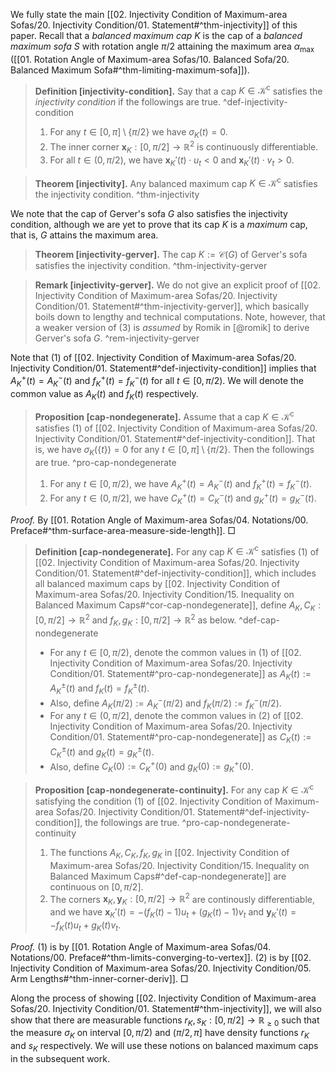 We fully state the main [[02. Injectivity Condition of Maximum-area Sofas/20. Injectivity Condition/01. Statement#^thm-injectivity]] of this paper. Recall that a _balanced maximum cap_ $K$ is the cap of a _balanced maximum sofa_ $S$ with rotation angle $\pi/2$ attaining the maximum area $\alpha_{\max}$ ([[01. Rotation Angle of Maximum-area Sofas/10. Balanced Sofa/20. Balanced Maximum Sofa#^thm-limiting-maximum-sofa]]).

> __Definition [injectivity-condition].__ Say that a cap $K \in \mathcal{K}^\mathrm{c}$ satisfies the _injectivity condition_ if the followings are true. ^def-injectivity-condition
> 
> 1. For any $t \in [0, \pi] \setminus \left\{ \pi/2 \right\}$ we have $\sigma_K(t) = 0$.
> 2. The inner corner $\mathbf{x}_K : [0, \pi/2] \to \mathbb{R}^2$ is continuously differentiable.
> 3. For all $t \in (0, \pi/2)$, we have $\mathbf{x}_K'(t) \cdot u_t < 0$ and $\mathbf{x}_K'(t) \cdot v_t > 0$.

> __Theorem [injectivity].__ Any balanced maximum cap $K \in \mathcal{K}^\mathrm{c}$ satisfies the injectivity condition. ^thm-injectivity

We note that the cap of Gerver's sofa $G$ also satisfies the injectivity condition, although we are yet to prove that its cap $K$ is a _maximum_ cap, that is, $G$ attains the maximum area.

> __Theorem [injectivity-gerver].__ The cap $K := \mathcal{C}(G)$ of Gerver's sofa satisfies the injectivity condition. ^thm-injectivity-gerver

> __Remark [injectivity-gerver].__ We do not give an explicit proof of [[02. Injectivity Condition of Maximum-area Sofas/20. Injectivity Condition/01. Statement#^thm-injectivity-gerver]], which basically boils down to lengthy and technical computations. Note, however, that a weaker version of (3) is _assumed_ by Romik in [@romik] to derive Gerver's sofa $G$.  ^rem-injectivity-gerver

Note that (1) of [[02. Injectivity Condition of Maximum-area Sofas/20. Injectivity Condition/01. Statement#^def-injectivity-condition]] implies that $A_K^+(t) = A_K^-(t)$ and $f_K^+(t) = f_K^-(t)$ for all $t \in [0, \pi/2)$. We will denote the common value as $A_K(t)$ and $f_K(t)$ respectively.

> __Proposition [cap-nondegenerate].__ Assume that a cap $K \in \mathcal{K}^\mathrm{c}$ satisfies (1) of [[02. Injectivity Condition of Maximum-area Sofas/20. Injectivity Condition/01. Statement#^def-injectivity-condition]]. That is, we have $\sigma_K\left( \left\{ t \right\} \right) = 0$ for any $t \in [0, \pi] \setminus \left\{ \pi/2 \right\}$. Then the followings are true. ^pro-cap-nondegenerate
> 
> 1. For any $t \in [0, \pi/2)$, we have $A_K^+(t) = A_K^-(t)$ and $f_K^+(t) = f_K^-(t)$.
> 2. For any $t \in (0, \pi/2]$, we have $C_K^+(t) = C_K^-(t)$ and $g_K^+(t) = g_K^-(t)$.

_Proof._ By [[01. Rotation Angle of Maximum-area Sofas/04. Notations/00. Preface#^thm-surface-area-measure-side-length]]. □

> __Definition [cap-nondegenerate].__ For any cap $K \in \mathcal{K}^\mathrm{c}$ satisfies (1) of [[02. Injectivity Condition of Maximum-area Sofas/20. Injectivity Condition/01. Statement#^def-injectivity-condition]], which includes all balanced maximum caps by [[02. Injectivity Condition of Maximum-area Sofas/20. Injectivity Condition/15. Inequality on Balanced Maximum Caps#^cor-cap-nondegenerate]], define $A_K, C_K : [0, \pi/2] \to \mathbb{R}^2$ and $f_K, g_K : [0, \pi/2] \to \mathbb{R}^2$ as below. ^def-cap-nondegenerate
> 
> - For any $t \in [0, \pi/2)$, denote the common values in (1) of [[02. Injectivity Condition of Maximum-area Sofas/20. Injectivity Condition/01. Statement#^pro-cap-nondegenerate]] as $A_K(t) := A_K^{\pm}(t)$ and $f_K(t) = f_K^{\pm}(t)$.
> - Also, define $A_K(\pi/2) := A_K^-(\pi/2)$ and $f_K(\pi/2) := f_K^-(\pi/2)$.
> - For any $t \in (0, \pi/2]$, denote the common values in (2) of [[02. Injectivity Condition of Maximum-area Sofas/20. Injectivity Condition/01. Statement#^pro-cap-nondegenerate]] as $C_K(t) := C_K^{\pm}(t)$ and $g_K(t) = g_K^{\pm}(t)$.
> - Also, define $C_K(0) := C_K^+(0)$ and $g_K(0) := g_K^+(0)$.

> __Proposition [cap-nondegenerate-continuity].__ For any cap $K \in \mathcal{K}^\mathrm{c}$ satisfying the condition (1) of [[02. Injectivity Condition of Maximum-area Sofas/20. Injectivity Condition/01. Statement#^def-injectivity-condition]], the followings are true. ^pro-cap-nondegenerate-continuity
> 
> 1. The functions $A_K, C_K, f_K, g_K$ in [[02. Injectivity Condition of Maximum-area Sofas/20. Injectivity Condition/15. Inequality on Balanced Maximum Caps#^def-cap-nondegenerate]] are continuous on $[0, \pi/2]$.
> 2. The corners $\mathbf{x}_K, \mathbf{y}_K : [0, \pi/2] \to \mathbb{R}^2$ are continously differentiable, and we have $\mathbf{x}_K'(t) = -(f_K(t) - 1) u_t + (g_K(t) - 1) v_t$ and $\mathbf{y}_K'(t) = -f_K(t) u_t + g_K(t) v_t$.

_Proof._ (1) is by [[01. Rotation Angle of Maximum-area Sofas/04. Notations/00. Preface#^thm-limits-converging-to-vertex]]. (2) is by [[02. Injectivity Condition of Maximum-area Sofas/20. Injectivity Condition/05. Arm Lengths#^thm-inner-corner-deriv]]. □

Along the process of showing [[02. Injectivity Condition of Maximum-area Sofas/20. Injectivity Condition/01. Statement#^thm-injectivity]], we will also show that there are measurable functions $r_K, s_K : [0, \pi/2] \to \mathbb{R}_{\geq 0}$ such that the measure $\sigma_K$ on interval $[0, \pi/2)$ and $(\pi/2, \pi]$ have density functions $r_K$ and $s_K$ respectively. We will use these notions on balanced maximum caps in the subsequent work.
